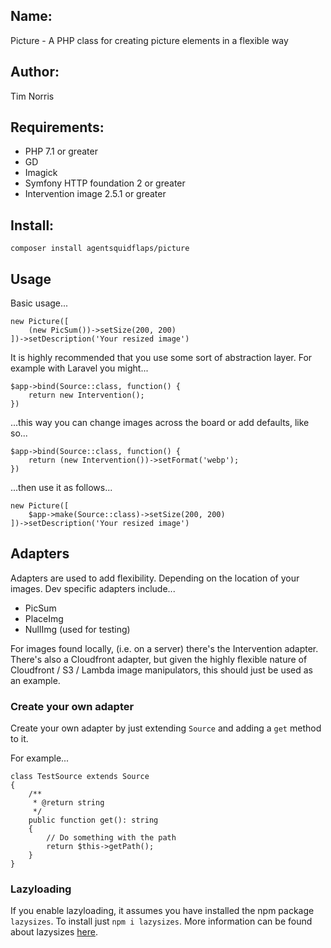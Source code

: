 ## Name:

Picture - A PHP class for creating picture elements in a flexible way

## Author:

Tim Norris

## Requirements:

* PHP 7.1 or greater
* GD
* Imagick
* Symfony HTTP foundation 2 or greater
* Intervention image 2.5.1 or greater

## Install:
    
    composer install agentsquidflaps/picture

## Usage

Basic usage...

    new Picture([
        (new PicSum())->setSize(200, 200)
    ])->setDescription('Your resized image')
    
It is highly recommended that you use some sort of abstraction layer. For example with Laravel you might...

    $app->bind(Source::class, function() {
        return new Intervention();
    })
    
...this way you can change images across the board or add defaults, like so...

    $app->bind(Source::class, function() {
        return (new Intervention())->setFormat('webp');
    })
    
...then use it as follows...

    new Picture([
        $app->make(Source::class)->setSize(200, 200)
    ])->setDescription('Your resized image') 

## Adapters

Adapters are used to add flexibility. Depending on the location of your images. Dev specific adapters include...

- PicSum
- PlaceImg
- NullImg (used for testing) 

For images found locally, (i.e. on a server) there's the Intervention adapter. There's also a Cloudfront adapter, but given
the highly flexible nature of Cloudfront / S3 / Lambda image manipulators, this should just be used as an example.

### Create your own adapter

Create your own adapter by just extending `Source` and adding a `get` method to it.

For example...

    class TestSource extends Source
    {
    	/**
    	 * @return string
    	 */
        public function get(): string
        {
            // Do something with the path
            return $this->getPath();
        }
    }

### Lazyloading

If you enable lazyloading, it assumes you have installed the npm package `lazysizes`. 
To install just `npm i lazysizes`. More information can be found about lazysizes [here](https://www.npmjs.com/package/lazysizes).